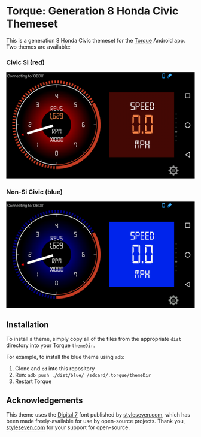 Torque: Generation 8 Honda Civic Themeset
=========================================
This is a generation 8 Honda Civic themeset for the [Torque][torque] Android
app. Two themes are available:

### Civic Si (red) ###
![Civic Si theme][red]

### Non-Si Civic (blue) ###
![Non-Si Civic][blue]

Installation
------------
 To install a theme, simply copy all of the files from the appropriate `dist`
 directory into your Torque `themeDir`.

For example, to install the blue theme using `adb`:

1. Clone and `cd` into this repository
2. Run: `adb push ./dist/blue/ /sdcard/.torque/themeDir`
3. Restart Torque


Acknowledgements
----------------
This theme uses the [Digital 7][] font published by [styleseven.com][s7], which
has been made freely-available for use by open-source projects. Thank you,
[styleseven.com][s7] for your support for open-source.

[blue]: doc/blue.png 
[digital 7]: http://www.dafont.com/digital-7.font
[red]: doc/red.png
[s7]: http://www.styleseven.com
[torque]: https://play.google.com/store/apps/details?id=org.prowl.torque&hl=en
